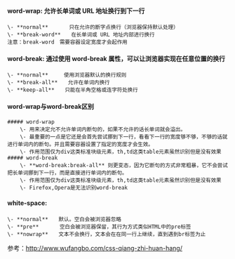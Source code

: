 #### word-wrap: 允许长单词或 URL 地址换行到下一行
    \- **normal**　　　　只在允许的断字点换行（浏览器保持默认处理）  
    \- **break-word**　　在长单词或 URL 地址内部进行换行  
    注意：break-word　需要容器设定宽度才会起作用

#### word-break: 通过使用 word-break 属性，可以让浏览器实现在任意位置的换行
    \- **normal**　　　使用浏览器默认的换行规则  
    \- **break-all**　　允许在单词内换行  
    \- **keep-all**　　只能在半角空格或连字符处换行  
#### word-wrap与word-break区别
    ##### word-wrap   
        \- 用来决定允不允许单词内断句的，如果不允许的话长单词就会溢出。  
        \- 最重要的一点是它还是会首先尝试挪到下一行，看看下一行的宽度够不够，不够的话就进行单词内的断句。并且需要容器设置了指定的宽度才会生效。  
        \- 作用范围仅为div这类标准块级元素，th,td这类table元素虽然识别但是没有效果    
    ##### word-break         
        \- **word-break:break-all** 则更变态，因为它断句的方式非常粗暴，它不会尝试把长单词挪到下一行，而是直接进行单词内的断句。  
        \- 作用范围仅为div这类标准块级元素，th,td这类table元素虽然识别但是没有效果  
        \- Firefox,Opera是无法识别word-break  
#### white-space:
    \- **normal**　　默认。空白会被浏览器忽略   
    \- **pre**　　　　空白会被浏览器保留，其行为方式类似HTML中的pre标签  
    \- **nowrap**　　文本不会换行，文本会在在同一行上继续，直到遇到br标签为止 

参考：http://www.wufangbo.com/css-qiang-zhi-huan-hang/



